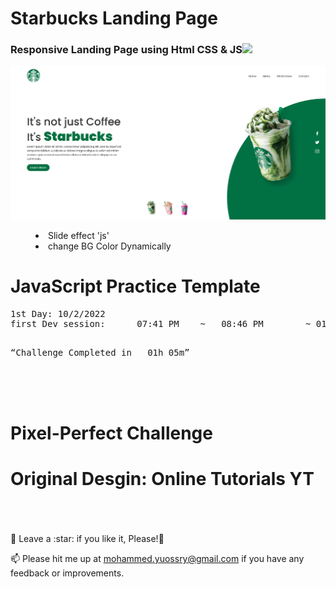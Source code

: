 # Starbucks Landing Page

<h3>Responsive Landing Page using Html CSS &amp; JS<img src="https://media.giphy.com/media/ZZI0OS9dSMXKTcqA8p/giphy.gif" width="30px" style="max-width: 100%;"></h3>

![Preview page](head.jpg)

<menu>
  <li>Slide effect 'js'</li>
  <li>change BG Color Dynamically</li>
</menu>

# JavaScript Practice Template

<pre>
1st Day: 10/2/2022
first Dev session:      07:41 PM    ~   08:46 PM        ~ 01h 0m

</pre>

<pre><q>Challenge Completed in   01h 05m</q></pre>

<br>
<br>
<br>

# Pixel-Perfect Challenge

# Original Desgin: Online Tutorials YT

<br>
<br>
<br>
🍬 Leave a :star:&nbsp;if you like it, Please!🤩

<br>

📫 Please hit me up at mohammed.yuossry@gmail.com if you have any feedback or improvements.
